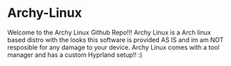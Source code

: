 # Archy-Linux
Welcome to the Archy Linux Github Repo!!!
Archy Linux is a Arch linux based distro with the looks this software is provided AS IS and im am NOT resposible for any damage to your device.
Archy Linux comes with a tool manager and has a custom Hyprland setup!! :)

